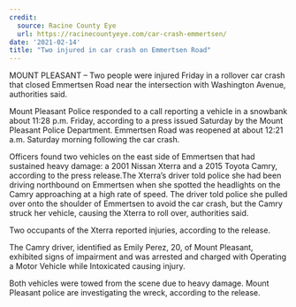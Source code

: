 ```yaml
---
credit:
  source: Racine County Eye
  url: https://racinecountyeye.com/car-crash-emmertsen/
date: '2021-02-14'
title: "Two injured in car crash on Emmertsen Road"
---
```

MOUNT PLEASANT – Two people were injured Friday in a rollover car crash that closed Emmertsen Road near the intersection with Washington Avenue, authorities said.

Mount Pleasant Police responded to a call reporting a vehicle in a snowbank about 11:28 p.m. Friday, according to a press issued Saturday by the Mount Pleasant Police Department. Emmertsen Road was reopened at about 12:21 a.m. Saturday morning following the car crash.

Officers found two vehicles on the east side of Emmertsen that had sustained heavy damage: a 2001 Nissan Xterra and a 2015 Toyota Camry, according to the press release.The Xterra’s driver told police she had been driving northbound on Emmertsen when she spotted the  headlights on the Camry approaching at a high rate of speed. The driver told police she pulled over onto the shoulder of Emmertsen to avoid the car crash, but the Camry struck her vehicle, causing the Xterra to roll over, authorities said.

Two occupants of the Xterra reported injuries, according to the release.

The Camry driver, identified as Emily Perez, 20, of Mount Pleasant, exhibited signs of impairment and was arrested and charged with Operating a Motor Vehicle while Intoxicated causing injury.

Both vehicles were towed from the scene due to heavy damage. Mount Pleasant police are investigating the wreck, according to the release.
